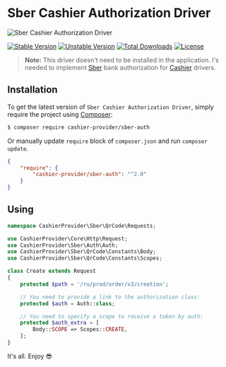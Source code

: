 # Sber Cashier Authorization Driver

<img src="https://preview.dragon-code.pro/cashier-provider/sber-auth-driver.svg?brand=laravel" alt="Sber Cashier Authorization Driver"/>

[![Stable Version][badge_stable]][link_packagist]
[![Unstable Version][badge_unstable]][link_packagist]
[![Total Downloads][badge_downloads]][link_packagist]
[![License][badge_license]][link_license]

> **Note:** This driver doesn't need to be installed in the application. I's needed to implement [Sber](https://www.sberbank.ru/en) bank authorization for [Cashier](https://github.com/cashier-provider/core) drivers.

## Installation

To get the latest version of `Sber Cashier Authorization Driver`, simply require the project using [Composer](https://getcomposer.org):

```bash
$ composer require cashier-provider/sber-auth
```

Or manually update `require` block of `composer.json` and run `composer update`.

```json
{
    "require": {
        "cashier-provider/sber-auth": "^2.0"
    }
}
```

## Using

```php
namespace CashierProvider\Sber\QrCode\Requests;

use CashierProvider\Core\Http\Request;
use CashierProvider\Sber\Auth\Auth;
use CashierProvider\Sber\QrCode\Constants\Body;
use CashierProvider\Sber\QrCode\Constants\Scopes;

class Create extends Request
{
    protected $path = '/ru/prod/order/v3/creation';

    // You need to provide a link to the authorization class:
    protected $auth = Auth::class;

    // You need to specify a scope to receive a token by auth:
    protected $auth_extra = [
        Body::SCOPE => Scopes::CREATE,
    ];
}
```

It's all. Enjoy 😎

[badge_downloads]:      https://img.shields.io/packagist/dt/cashier-provider/sber-auth.svg?style=flat-square

[badge_license]:        https://img.shields.io/packagist/l/cashier-provider/sber-auth.svg?style=flat-square

[badge_stable]:         https://img.shields.io/github/v/release/cashier-provider/sber-auth?label=stable&style=flat-square

[badge_unstable]:       https://img.shields.io/badge/unstable-dev--main-orange?style=flat-square

[link_license]:         LICENSE

[link_packagist]:       https://packagist.org/packages/cashier-provider/sber-auth
